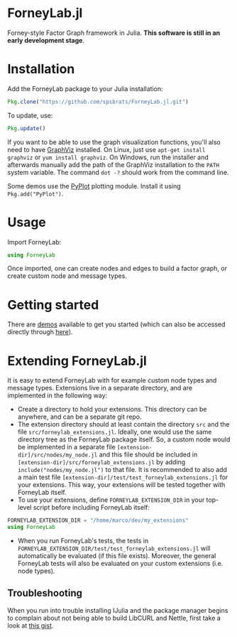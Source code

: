 ForneyLab.jl
============

Forney-style Factor Graph framework in Julia.
**This software is still in an early development stage**.

Installation
============

Add the ForneyLab package to your Julia installation:
```jl
Pkg.clone("https://github.com/spsbrats/ForneyLab.jl.git")
```
To update, use:
```jl
Pkg.update()
```
If you want to be able to use the graph visualization functions, you'll also need to have [GraphViz](http://www.graphviz.org/) installed. On Linux, just use `apt-get install graphviz` or `yum install graphviz`. On Windows, run the installer and afterwards manually add the path of the GraphViz installation to the `PATH` system variable. The command `dot -?` should work from the command line.

Some demos use the [PyPlot](https://github.com/stevengj/PyPlot.jl) plotting module. Install it using `Pkg.add("PyPlot")`.

Usage
=====
Import ForneyLab:
```jl
using ForneyLab
```
Once imported, one can create nodes and edges to build a factor graph, or create custom node and message types.

Getting started
===============

There are [demos](https://github.com/spsbrats/ForneyLab.jl/wiki/ForneyLab-demos) available to get you started (which can also be accessed directly through [here](http://192.71.151.86/ForneyLab.jl-demos/)).

Extending ForneyLab.jl
======================

It is easy to extend ForneyLab with for example custom node types and message types.
Extensions live in a separate directory, and are implemented in the following way:

- Create a directory to hold your extensions. This directory can be anywhere, and can be a separate git repo.
- The extension directory should at least contain the directory `src` and the file `src/forneylab_extensions.jl`. Ideally, one would use the same directory tree as the ForneyLab package itself. So, a custom node would be implemented in a separate file `[extension-dir]/src/nodes/my_node.jl` and this file should be included in `[extension-dir]/src/forneylab_extensions.jl` by adding `include("nodes/my_node.jl")` to that file. It is recommended to also add a main test file `[extension-dir]/test/test_forneylab_extensions.jl` for your extensions. This way, your extensions will be tested together with ForneyLab itself.
- To use your extensions, define `FORNEYLAB_EXTENSION_DIR` in your top-level script before including ForneyLab itself:

```jl
FORNEYLAB_EXTENSION_DIR = "/home/marco/dev/my_extensions"
using ForneyLab
```
- When you run ForneyLab's tests, the tests in `FORNEYLAB_EXTENSION_DIR/test/test_forneylab_extensions.jl` will automatically be evaluated (if this file exists). Moreover, the general ForneyLab tests will also be evaluated on your custom extensions (i.e. node types).

Troubleshooting
---------------
When you run into trouble installing IJulia and the package manager begins to complain about not being able to build LibCURL and Nettle, first take a look at [this gist](https://gist.github.com/ThijsvdLaar/8e8f48077e5373ab7b80).
